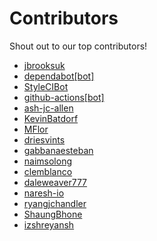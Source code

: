 # Contributors

Shout out to our top contributors!

- [jbrooksuk](https://api.github.com/users/jbrooksuk)
- [dependabot[bot]](https://api.github.com/users/dependabot%5Bbot%5D)
- [StyleCIBot](https://api.github.com/users/StyleCIBot)
- [github-actions[bot]](https://api.github.com/users/github-actions%5Bbot%5D)
- [ash-jc-allen](https://api.github.com/users/ash-jc-allen)
- [KevinBatdorf](https://api.github.com/users/KevinBatdorf)
- [MFlor](https://api.github.com/users/MFlor)
- [driesvints](https://api.github.com/users/driesvints)
- [gabbanaesteban](https://api.github.com/users/gabbanaesteban)
- [naimsolong](https://api.github.com/users/naimsolong)
- [clemblanco](https://api.github.com/users/clemblanco)
- [daleweaver777](https://api.github.com/users/daleweaver777)
- [naresh-io](https://api.github.com/users/naresh-io)
- [ryangjchandler](https://api.github.com/users/ryangjchandler)
- [ShaungBhone](https://api.github.com/users/ShaungBhone)
- [izshreyansh](https://api.github.com/users/izshreyansh)
